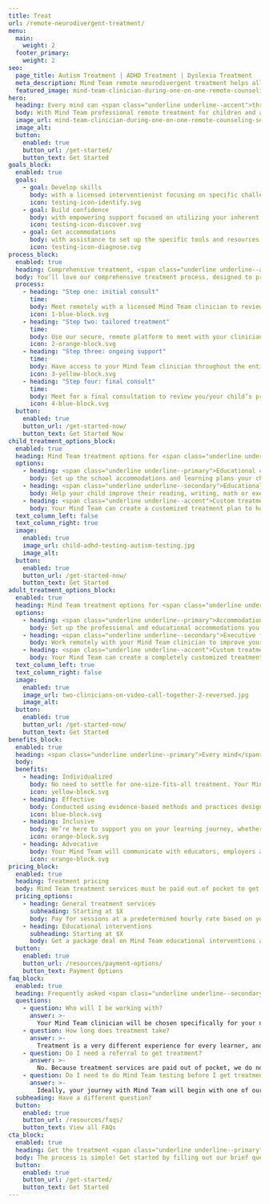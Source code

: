 ```yaml
---
title: Treat
url: /remote-neurodivergent-treatment/
menu:
  main:
    weight: 2
  footer_primary:
    weight: 2
seo:
  page_title: Autism Treatment | ADHD Treatment | Dyslexia Treatment
  meta_description: Mind Team remote neurodivergent treatment helps all children and adults learn, live and thrive with autism, ADHD, dyslexia and other conditions.
  featured_image: mind-team-clinician-during-one-on-one-remote-counseling-session-2.jpg
hero:
  heading: Every mind can <span class="underline underline--accent">thrive</span>.
  body: With Mind Team professional remote treatment for children and adults struggling with autism, ADHD, dyslexia, dysgraphia, dyscalculia and other learning challenges.
  image_url: mind-team-clinician-during-one-on-one-remote-counseling-session-2.jpg
  image_alt:
  button:
    enabled: true
    button_url: /get-started/
    button_text: Get Started
goals_block:
  enabled: true
  goals:
    - goal: Develop skills
      body: with a licensed interventionist focusing on specific challenge areas such as reading, writing, math and executive functioning.
      icon: testing-icon-identify.svg
    - goal: Build confidence
      body: with empowering support focused on utilizing your inherent strengths, rather than trying to “fix” your mind.
      icon: testing-icon-discover.svg
    - goal: Get accommodations
      body: with assistance to set up the specific tools and resources you or your child need at school and/or work.
      icon: testing-icon-diagnose.svg
process_block:
  enabled: true
  heading: Comprehensive treatment, <span class="underline underline--accent">minus the stress</span>
  body: You’ll love our comprehensive treatment process, designed to provide the expert guidance and support you deserve, all from the comfort of your own home.
  process:
    - heading: "Step one: initial consult"
      time:
      body: Meet remotely with a licensed Mind Team clinician to review you/your child’s history and challenges and determine the best treatment plan going forward.
      icon: 1-blue-block.svg
    - heading: "Step two: tailored treatment"
      time:
      body: Use our secure, remote platform to meet with your clinician and get expert individual instruction, skill practice, accommodation advocacy and everything in between.
      icon: 2-orange-block.svg
    - heading: "Step three: ongoing support"
      time:
      body: Have access to your Mind Team clinician throughout the entire treatment process, whether you need technical support, progress updates or other assistance.
      icon: 3-yellow-block.svg
    - heading: "Step four: final consult"
      time:
      body: Meet for a final consultation to review you/your child’s progress and get expert recommendations on next steps to continue improving skills and tackling challenges for years to come.
      icon: 4-blue-block.svg
  button:
    enabled: true
    button_url: /get-started-now/
    button_text: Get Started Now
child_treatment_options_block:
  enabled: true
  heading: Mind Team treatment options for <span class="underline underline--accent">children</span>
  options:
    - heading: <span class="underline underline--primary">Educational consult</span>
      body: Set up the school accommodations and learning plans your child needs (determined by a review of their IEP and school data) with advocacy from your Mind Team.
    - heading: <span class="underline underline--secondary">Educational intervention</span>
      body: Help your child improve their reading, writing, math or executive functioning skills with a customized online program and ongoing professional support and feedback.
    - heading: <span class="underline underline--accent">Custom treatment</span>
      body: Your Mind Team can create a customized treatment plan to help your child utilize their strengths, improve various skills and overcome their challenges.
  text_column_left: false
  text_column_right: true
  image:
    enabled: true
    image_url: child-adhd-testing-autism-testing.jpg
    image_alt:
  button:
    enabled: true
    button_url: /get-started-now/
    button_text: Get Started
adult_treatment_options_block:
  enabled: true
  heading: Mind Team treatment options for <span class="underline underline--accent">adults</span>
  options:
    - heading: <span class="underline underline--primary">Accommodation advocacy</span>
      body: Set up the professional and educational accommodations you need to work <em>with</em> your mind at college, work and beyond with advocacy from Mind Team clinicians.
    - heading: <span class="underline underline--secondary">Executive functioning intervention</span>
      body: Work remotely with your Mind Team clinician to improve your memory, time management, attention and various other essential executive functioning skills.
    - heading: <span class="underline underline--accent">Custom treatment</span>
      body: Your Mind Team can create a completely customized treatment plan to utilize your unique strengths, improve various skills and overcome your challenges.
  text_column_left: true
  text_column_right: false
  image:
    enabled: true
    image_url: two-clinicians-on-video-call-together-2-reversed.jpg
    image_alt:
  button:
    enabled: true
    button_url: /get-started-now/
    button_text: Get Started
benefits_block:
  enabled: true
  heading: <span class="underline underline--primary">Every mind</span> deserves treatment this good.
  body:
  benefits:
    - heading: Individualized
      body: No need to settle for one-size-fits-all treatment. Your Mind Team will account for your unique background, history, strengths and challenges to customize your plan.
      icon: yellow-block.svg
    - heading: Effective
      body: Conducted using evidence-based methods and practices designed to give you/your child the skills and confidence to thrive long after the final treatment session.
      icon: blue-block.svg
    - heading: Inclusive
      body: We’re here to support you on your learning journey, whether you have an official condition diagnosis or not.
      icon: orange-block.svg
    - heading: Advocative
      body: Your Mind Team will communicate with educators, employers and healthcare professionals to ensure you/your child get the accommodations you need to thrive.
      icon: orange-block.svg
pricing_block:
  enabled: true
  heading: Treatment pricing
  body: Mind Team treatment services must be paid out of pocket to get you the immediate support you deserve. Learn more about our rates and payment options below.
  pricing_options:
    - heading: General treatment services
      subheading: Starting at $X
      body: Pay for sessions at a predetermined hourly rate based on your unique needs.
    - heading: Educational interventions
      subheading: Starting at $X
      body: Get a package deal on Mind Team educational interventions and pay an hourly treatment service rate for any additional sessions as needed.
  button:
    enabled: true
    button_url: /resources/payment-options/
    button_text: Payment Options
faq_block:
  enabled: true
  heading: Frequently asked <span class="underline underline--secondary">questions</span>
  questions:
    - question: Who will I be working with?
      answer: >-
        Your Mind Team clinician will be chosen specifically for your needs from our multidisciplinary team of interventionists, school psychologists and more.
    - question: How long does treatment take?
      answer: >-
        Treatment is a very different experience for every learner, and timing can vary. We’ll work with you to create a custom treatment timeline based on your needs.
    - question: Do I need a referral to get treatment?
      answer: >-
        No. Because treatment services are paid out of pocket, we do not require referrals or official condition diagnoses to schedule Mind Team treatment services.
    - question: Do I need to do Mind Team testing before I get treatment?
      answer: >-
        Ideally, your journey with Mind Team will begin with one of our professional assessments to diagnose applicable conditions and identify other key information that will be extremely beneficial to the treatment process. However, it is not a requirement to get a Mind Team test before starting treatment.
  subheading: Have a different question?
  button:
    enabled: true
    button_url: /resources/faqs/
    button_text: View all FAQs
cta_block:
  enabled: true
  heading: Get the treatment <span class="underline underline--primary">you deserve</span>.
  body: The process is simple! Get started by filling out our brief questionnaire.
  button:
    enabled: true
    button_url: /get-started/
    button_text: Get Started
---
```

